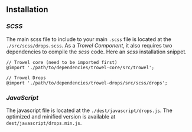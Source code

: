 ## Installation

### *SCSS*
The main scss file to include to your main `.scss` file is located at the `./src/scss/drops.scss`. As a *Trowel Component*, it also requires two dependencies to compile the *scss* code. Here an *scss* installation snippet.

```
// Trowel core (need to be imported first)
@import './path/to/dependencies/trowel-core/src/trowel';

// Trowel Drops
@import './path/to/dependencies/trowel-drops/src/scss/drops';
```

### *JavaScript*
The javascript file is located at the `./dest/javascript/drops.js`. The optimized and minified version is available at `dest/javascript/drops.min.js`.
